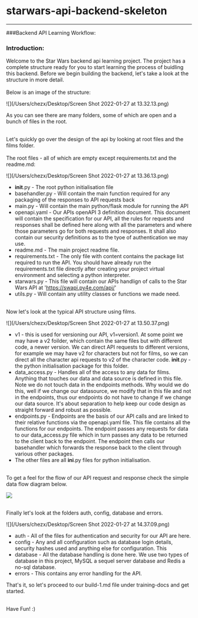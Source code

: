 
# starwars-api-backend-skeleton

---

###Backend API Learning Workflow:

### Introduction:

Welcome to the Star Wars backend api learning project. The project has a complete structure
ready for you to start learning the process of buidling this backend. Before we begin building the backend, 
let's take a look at the structure in more detail. 
<br/><br/>
Below is an image of the structure:

![](/Users/chezx/Desktop/Screen Shot 2022-01-27 at 13.32.13.png)

As you can see there are many folders, some of which are open and a bunch of files in the root.
<br/><br/>

Let's quickly go over the design of the api by looking at root files and the films folder.
<br/><br/>
The root files - all of which are empty except requirements.txt and the readme.md:

![](/Users/chezx/Desktop/Screen Shot 2022-01-27 at 13.36.13.png)

* __init__.py - The root python initialisation file
* basehandler.py - Will contain the main function required for any packaging of the responses to API requests back 
* main.py - Will contain the main python/flask module for running the API
* openapi.yaml - Our APIs openAPI 3 definition document. This document will contain the specification for our API, all the rules for requests and responses  shall be defined here along with all the parameters and where those parameters go for both requests and responses. It shall also contain our security definitions as to the tyoe of authentication we may use.
* readme.md - The main project readme file.
* requirements.txt - The only file with content contains the package list required to run the API. You should have already run the requirements.txt file directly after creating  your project virtual environment and selecting a python interpreter.
* starwars.py - This file will contain our APIs handlign of calls to the Star Wars API at 'https://swapi.py4e.com/api/'
* utils.py - Will contain any utility classes or functions we made need.

<br/>
Now let's look at the typical API structure using films.

![](/Users/chezx/Desktop/Screen Shot 2022-01-27 at 13.50.37.png)

* v1 - this is used for versioning our API, v1=version1. At some point we may have a v2 foilder, which contain the same files but with different code, a newer version. We can direct API requests to different versions, for example we may have v2 for characters but not for films, so we can direct all the character api requests to v2 of the character code.
__init__.py - the python initialisation package for this folder.
* data_access.py - Handles all of the access to any data for films. Anything that touches our data and data source is defined in this file. 
Note we do not touch data in the endpoints methods. Why would we do this, well if we change our datasource, we modify that in this file and not in the endpoints, thus our endpoints do not have to change if we change our data source. It's about separation to help keep our code design as straight forward and robust as possible.
* endpoints.py - Endpoints are the basis of our API calls and are linked to their relative functions via the openapi.yaml file. This file contains all the functions for our endpoints. The endpoint passes any requests for data to our data_access.py file which in turn passes any data to be returned to the client back to the endpoint. The endpoint then calls our basehandler which forwards the response back to the client through various other packages.
* The other files are all __ini__.py files for python initialisation.

<br/>
To get a feel for the flow of our API request and response check the simple data flow diagram below.

![](/Users/chezx/Development/fathat-training/101-coding-projects/Starwars/startwars-teaching-repos/data-flow-1.png)

<br/>
Finally let's look at the folders auth, config, database and errors.

![](/Users/chezx/Desktop/Screen Shot 2022-01-27 at 14.37.09.png)
* auth - All of the files for authentication and security for our API are here. 
* config - Any and all configuration such as database login details, security hashes used and anything else for configuration. This
* database - All the database handling is done here. We use two types of database in this project, MySQL a sequel server database and Redis a no-sql database.
* errors - This contains any error handling for the API.

That's it, so let's proceed to our build-1.md file under training-docs and get started.
<br/><br/>

Have Fun! :)
